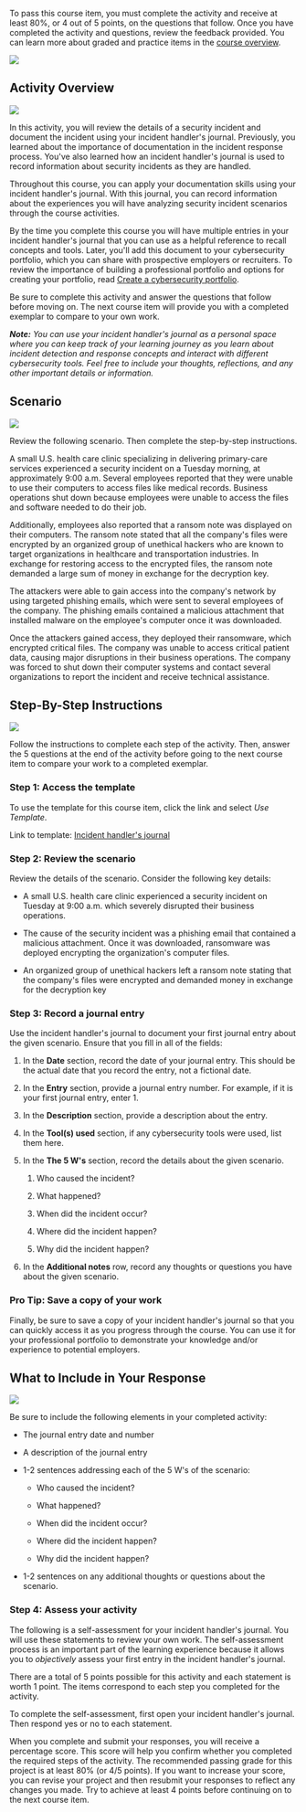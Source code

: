 To pass this course item, you must complete the activity and receive at least 80%, or 4 out of 5 points, on the questions that follow. Once you have completed the activity and questions, review the feedback provided. You can learn more about graded and practice items in the [course overview](https://www.coursera.org/learn/detection-and-response/supplement/DUzXu/course-6-overview).

![](https://d3c33hcgiwev3.cloudfront.net/imageAssetProxy.v1/35UtA4L2T_CDKUPo0JUvqQ_9ce8c9a4c6784009b35f4155c237c8f1_GOWey6pX1WeQbNSwc2lr6A9gUsty5YwcyN8OvUNRyvwUuBseR8hxGWX06frSL4XlUNl6wmNW1prnYu95TAS1guxV9xPlg97uhxtrdH2Dh3b4q55xRdPw5gF-1vzZOis1Ps6G7kQFygtB433xr8b9r8Q?expiry=1716681600000&hmac=_qsnDU0TtBSxPH77CCQo9tAZ8JlZ-yAQSQN_Z-aMei0)

## Activity Overview

![](https://d3c33hcgiwev3.cloudfront.net/imageAssetProxy.v1/cwc0SMSkQcuCrsvLwt_F-Q_cac899390ac74ee7abc1f0cc11aafef1_HSZg5kjQi1wKRhHLeJ_ccmfpyJBcP4mZwBsNRXlA_ieFaQ1Ts3Lew16uGoM44OhR08uU0CmMTXKsxP6lpYRrnwqUeKYLpEIn5phPaSSPplynVImLkJ5VGgsDXOURv6wgiC2NRZHmiOxDmB-5ypd00xlyVu0vBqBTUkefSULdg_iEHdEw-ZpWdPrEjYAjkw?expiry=1716681600000&hmac=xI7FIhJ53IhnAbtHZOqoFWzjUFpp98vEbE3x-c2MZa4)

In this activity, you will review the details of a security incident and document the incident using your incident handler's journal. Previously, you learned about the importance of documentation in the incident response process. You've also learned how an incident handler's journal is used to record information about security incidents as they are handled. 

Throughout this course, you can apply your documentation skills using your incident handler's journal. With this journal, you can record information about the experiences you will have analyzing security incident scenarios through the course activities.

By the time you complete this course you will have multiple entries in your incident handler's journal that you can use as a helpful reference to recall concepts and tools. Later, you'll add this document to your cybersecurity portfolio, which you can share with prospective employers or recruiters. To review the importance of building a professional portfolio and options for creating your portfolio, read [Create a cybersecurity portfolio](https://www.coursera.org/learn/detection-and-response/resources/H3ujO). 

Be sure to complete this activity and answer the questions that follow before moving on. The next course item will provide you with a completed exemplar to compare to your own work.

_**Note:**_ _You can use your incident handler's journal as a personal space where you can keep track of your learning journey as you learn about incident detection and response concepts and interact with different cybersecurity tools. Feel free to include your thoughts, reflections, and any other important details or information._

## Scenario

![](https://d3c33hcgiwev3.cloudfront.net/imageAssetProxy.v1/8ySTGroxRxuo5E_XAV9iOQ_1f8431d7685044528a6824b82988d3f1_ESkZioEEgVZq7iBzLQ8r76r4LTglH9ufwMUmLw8m3Fljni7wXeHHg21SAtLGfOR4jnlfLrszdSqbjWXLXmMiaZaqpI9NNd0OdRp60RBtiml2wnVzBdqmV6LJgPLf_OXIHnCjjpIt_qCXh9qsAXrDq0GYvOgJOvsHkdnJajbE2HqMUd6zu-MN93YpZLKMlw?expiry=1716681600000&hmac=P5tWKsrvOBwurWtfiZu9ww-v0oOQT8o3GAOetpXqtQ0)

Review the following scenario. Then complete the step-by-step instructions.

A small U.S. health care clinic specializing in delivering primary-care services experienced a security incident on a Tuesday morning, at approximately 9:00 a.m. Several employees reported that they were unable to use their computers to access files like medical records. Business operations shut down because employees were unable to access the files and software needed to do their job.

Additionally, employees also reported that a ransom note was displayed on their computers. The ransom note stated that all the company's files were encrypted by an organized group of unethical hackers who are known to target organizations in healthcare and transportation industries. In exchange for restoring access to the encrypted files, the ransom note demanded a large sum of money in exchange for the decryption key. 

The attackers were able to gain access into the company's network by using targeted phishing emails, which were sent to several employees of the company. The phishing emails contained a malicious attachment that installed malware on the employee's computer once it was downloaded.

Once the attackers gained access, they deployed their ransomware, which encrypted critical files. The company was unable to access critical patient data, causing major disruptions in their business operations. The company was forced to shut down their computer systems and contact several organizations to report the incident and receive technical assistance.

## Step-By-Step Instructions

![](https://d3c33hcgiwev3.cloudfront.net/imageAssetProxy.v1/K_eXpcA-RoivNTVdYSq5gg_03eb6d03d99446b59704a655416b9bf1_ESkZioEEgVZq7iBzLQ8r76r4LTglH9ufwMUmLw8m3Fljni7wXeHHg21SAtLGfOR4jnlfLrszdSqbjWXLXmMiaZaqpI9NNd0OdRp60RBtiml2wnVzBdqmV6LJgPLf_OXIHnCjjpIt_qCXh9qsAXrDq0GYvOgJOvsHkdnJajbE2HqMUd6zu-MN93YpZLKMlw?expiry=1716681600000&hmac=ZNnRvoFgx6vys7vIYcbq2skJAWjQ_EANWBKpvFeRDNI)

Follow the instructions to complete each step of the activity. Then, answer the 5 questions at the end of the activity before going to the next course item to compare your work to a completed exemplar.

### **Step 1: Access the template**

To use the template for this course item, click the link and select _Use Template_. 

Link to template: [Incident handler's journal](https://docs.google.com/document/d/1jGJhQKrNz7G62RaiIj7l-OTWBTKXVaerWSCRVS0xEQE/template/preview?resourcekey=0-JXYRihuX_a13YrV6ditJ3A)

### Step 2: Review the scenario

Review the details of the scenario. Consider the following key details:

- A small U.S. health care clinic experienced a security incident on Tuesday at 9:00 a.m. which severely disrupted their business operations.
    
- The cause of the security incident was a phishing email that contained a malicious attachment. Once it was downloaded, ransomware was deployed encrypting the organization's computer files.
    
- An organized group of unethical hackers left a ransom note stating that the company's files were encrypted and demanded money in exchange for the decryption key
    

### Step 3: Record a journal entry

Use the incident handler's journal to document your first journal entry about the given scenario. Ensure that you fill in all of the fields:

1. In the **Date** section, record the date of your journal entry. This should be the actual date that you record the entry, not a fictional date.
    
2. In the **Entry** section, provide a journal entry number. For example, if it is your first journal entry, enter 1.
    
3. In the **Description** section, provide a description about the entry.
    
4. In the **Tool(s) used** section, if any cybersecurity tools were used, list them here. 
    
5. In the **The 5 W's** section, record the details about the given scenario.
    
    1. Who caused the incident?
        
    2. What happened?
        
    3. When did the incident occur?
        
    4. Where did the incident happen?
        
    5. Why did the incident happen?
        
6. In the **Additional notes** row, record any thoughts or questions you have about the given scenario.
    

### **Pro Tip: Save a copy of your work**

Finally, be sure to save a copy of your incident handler's journal so that you can quickly access it as you progress through the course. You can use it for your professional portfolio to demonstrate your knowledge and/or experience to potential employers.

## What to Include in Your Response

![](https://d3c33hcgiwev3.cloudfront.net/imageAssetProxy.v1/IE6Y6k5yS8aXsaIax_daIw_f136787a27224de289481b512112d3f1_ObRPXb35RxWuiXttQWh_wankjFBaYC_GDqAnIkIStcV-Djv_I7yy3Q8Ipujot5UGZCT6YfTASqozq6qRPfTo6OzlIJRmYHi3JDPfYgm23K1UkNa0zHpFBEyZzhOIE3Y4kUFz4FXJd9RfkY05bgA3gaOjc3fyEb_4MBZhIIBhm2bF7Kk8YhaiEAKJk1rbcg?expiry=1716681600000&hmac=VKXQXHtdGMuCqT9RvblOXcJS5BmfLE917h6liB2aljI)

Be sure to include the following elements in your completed activity: 

- The journal entry date and number
    
- A description of the journal entry
    
- 1-2 sentences addressing each of the 5 W's of the scenario:
    
    - Who caused the incident?
        
    - What happened?
        
    - When did the incident occur?
        
    - Where did the incident happen?
        
    - Why did the incident happen?
        
- 1-2 sentences on any additional thoughts or questions about the scenario.
    

### Step 4: Assess your activity

The following is a self-assessment for your incident handler's journal. You will use these statements to review your own work. The self-assessment process is an important part of the learning experience because it allows you to _objectively_ assess your first entry in the incident handler's journal.

There are a total of 5 points possible for this activity and each statement is worth 1 point. The items correspond to each step you completed for the activity. 

To complete the self-assessment, first open your incident handler's journal. Then respond yes or no to each statement. 

When you complete and submit your responses, you will receive a percentage score. This score will help you confirm whether you completed the required steps of the activity. The recommended passing grade for this project is at least 80% (or 4/5 points). If you want to increase your score, you can revise your project and then resubmit your responses to reflect any changes you made. Try to achieve at least 4 points before continuing on to the next course item.
